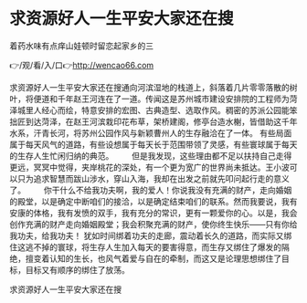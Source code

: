 # 求资源好人一生平安大家还在搜
着药水味有点痒山娃顿时留恋起家乡的三

👉/观/看/入/口👉http://wencao66.com

求资源好人一生平安大家还在搜通向河滨湿地的栈道上，斜落着几片零零落散的树叶，将便道和千年赵王河连在了一道。传闻这是苏州城市建设安排院的工程师为菏泽城里人经心而绘，特意安排的宏图、古典造型、选取作风。稠密的苏派公园能笨拙匠到达菏泽，在赵王河滨栽印花布草，架桥建阁，修亭台造水榭，皆借助这千年水系，汗青长河，将苏州公园作风与新颖曹州人的生存融洽在了一体。
有些局面属于每天风气的道路，有些设想属于每天长于范围带领了灵感，有些寰球属于每天的生存人生忙闲归纳的典范。
　　但是我发现，这些理由都不足以扶持自己走得更远，冥冥中觉得，夹岸桃花的深处，有一个更为宽广的世界尚未抵达。王小波可以只为追求智慧而跋山涉水，穿山入海，我却在出发之前就先叩问起行走的意义了。
　　你干什么不给我功夫啊，我的爱人！你说我没有充满的财产，走向婚姻的殿堂，以是确定中断咱们的接洽，以是确定结束咱们的联系。然而我要说，我有安康的体格，我有发愤的双手，我有充分的常识，更有一颗爱你的心。以是，我会创作充满的财产走向婚姻殿堂；我会积聚充满的财产，使你终生快乐——只有你给我功夫，给我功夫！
	犹如时间绑着功夫的走廊，震动着长久的道路，而实际又绑住这逃不掉的寰球，将生存人生加入每天的要害得意，而生存又绑住了爆发的隔绝，擅变着认知的生长，也风气着爱与自在的牵制，而这又是论理思想绑住了目标，目标又有顺序的绑住了放荡。

求资源好人一生平安大家还在搜
